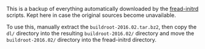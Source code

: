 This is a backup of everything automatically downloaded by the [fread-initrd](https://github.com/fread-ink/fread-initrd) scripts. Kept here in case the original sources become unavailable.

To use this, manually extract the `buildroot-2016.02.tar.bz2`, then copy the `dl/` directory into the resulting `buildroot-2016.02/` directory and move the `buildroot-2016.02/` directory into the fread-initrd directory.